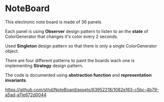 # NoteBoard
This electronic note board is made of 36 panels

Each panel is using **Observer** design pattern to listen to an the **state** of ColorGenerator that changes it's color every 2 seconds.

Used **Singleton** design pattern so that there is only a single ColorGenerator object.

There are four different patterns to paint the boards wach one is implementing **Strategy** design pattern.

The code is documented using **abstraction function** and **representation invariants**.


https://github.com/sthd/NoteBoard/assets/63952218/1082e163-c5bc-4b79-a5ad-a11e672d0044

